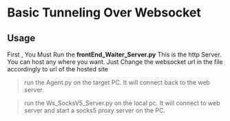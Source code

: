 # Basic Tunneling Over Websocket

## Usage

First , You Must Run the **frontEnd_Waiter_Server.py**
This is the http Server. You can host any where you want. Just Change the websocket url in the file accordingly to url of the hosted site

> run the Agent.py on the target PC. It will connect back to the web server

> run the Ws_SocksV5_Server.py on the local pc. It will connect to web server and start a socks5 proxy server on the PC.



